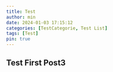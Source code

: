 ```yaml
---
title: Test
author: min
date: 2024-01-03 17:15:12
categories: [TestCategorie, Test List]
tags: [Test]
pin: true
---
```


## Test First Post3